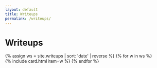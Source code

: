 ```yaml
---
layout: default
title: Writeups
permalink: /writeups/
---
```

# Writeups
<div class="grid grid-3">
{% assign ws = site.writeups | sort: 'date' | reverse %}
{% for w in ws %}
  {% include card.html item=w %}
{% endfor %}
</div>
